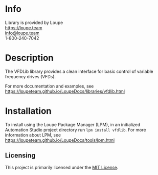 # Info
Library is provided by Loupe  
https://loupe.team  
info@loupe.team  
1-800-240-7042  

# Description
The VFDLib library provides a clean interface for basic control of variable frequency drives (VFDs).

For more documentation and examples, see https://loupeteam.github.io/LoupeDocs/libraries/vfdlib.html

# Installation
To install using the Loupe Package Manager (LPM), in an initialized Automation Studio project directory run `lpm install vfdlib`. For more information about LPM, see https://loupeteam.github.io/LoupeDocs/tools/lpm.html

## Licensing

This project is primarily licensed under the [MIT License](LICENSE). 